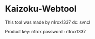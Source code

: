 # Kaizoku-Webtool
This tool was made by n1rox1337 
dc: svncl


Product key: n1rox
password : n1rox1337
